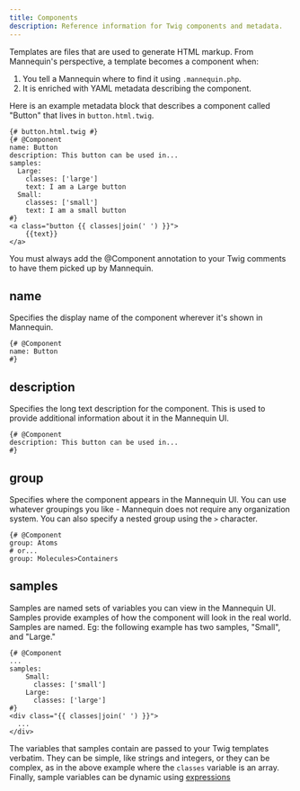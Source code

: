 ```yaml
---
title: Components
description: Reference information for Twig components and metadata.
---
```

Templates are files that are used to generate HTML markup.  From Mannequin's perspective, a template becomes a component when:
1.  You tell a Mannequin where to find it using `.mannequin.php`.
2.  It is enriched with YAML metadata describing the component.

Here is an example metadata block that describes a component called "Button" that lives in `button.html.twig`.

```twig
{# button.html.twig #}
{# @Component
name: Button
description: This button can be used in...
samples:
  Large:
    classes: ['large']
    text: I am a Large button
  Small:
    classes: ['small']
    text: I am a small button
#}
<a class="button {{ classes|join(' ') }}">
    {{text}}
</a>
```
<p class="note">
You must always add the @Component annotation to your Twig comments to have them picked up by Mannequin.
</div>

## name
Specifies the display name of the component wherever it's shown in Mannequin.
```twig
{# @Component
name: Button
#}
```

## description
Specifies the long text description for the component. This is used to provide additional information about it in the Mannequin UI.
```twig
{# @Component
description: This button can be used in...
#}
```

## group
Specifies where the component appears in the Mannequin UI. You can use whatever groupings you like - Mannequin does not require any organization system. You can also specify a nested group using the `>` character.
```twig
{# @Component
group: Atoms
# or... 
group: Molecules>Containers
```
## samples
Samples are named sets of variables you can view in the Mannequin UI.  Samples provide examples of how the component will look in the real world.  Samples are named.  Eg: the following example has two samples, "Small", and "Large."
```twig
{# @Component
... 
samples:
    Small:
      classes: ['small']
    Large:
      classes: ['large']
#}
<div class="{{ classes|join(' ') }}">
  ... 
</div>
```
The variables that samples contain are passed to your Twig templates verbatim.  They can be simple, like strings and integers, or they can be complex, as in the above example where the `classes` variable is an array. Finally, sample variables can be dynamic using [expressions](expressions.md)

